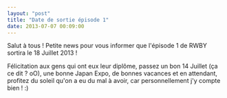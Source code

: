 ```yaml
---
layout: "post"
title: "Date de sortie épisode 1"
date: 2013-07-07 00:09:00
---
```

Salut à tous ! Petite news pour vous informer que l'épisode 1 de RWBY sortira le 18 Juillet 2013 !

Félicitation aux gens qui ont eux leur diplôme, passez un bon 14 Juillet (ça ce dit ? oO), une bonne Japan Expo, de bonnes vacances et en attendant, profitez du soleil qu'on a eu du mal à avoir, car personnellement j'y compte bien ! :)
